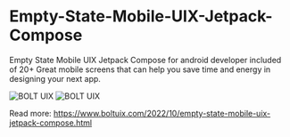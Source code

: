 # Empty-State-Mobile-UIX-Jetpack-Compose
Empty State Mobile UIX Jetpack Compose for android developer included of 20+ Great mobile screens that can help you save time and energy in designing your next app.

<img src="https://blogger.googleusercontent.com/img/b/R29vZ2xl/AVvXsEh-7sTSScndcjsGK8V2yRS4c8eUFPplUyUwaU4oNcEq35X0m5phWLW63zGfhxZ3HwXlFnkptDb62vuj0t8bQetShNWnFxcMTBmAB1t6aJDJMGJdeo414UGEA5GwLFuTVA4861Af_1JQbWAyfAIJ4DrQBIOqNHKBeHG6yNyVROyJ5upiqIOWoT9An59J/w360-h640/empty%20(0).JPG" alt="BOLT UIX" >
<img src="https://blogger.googleusercontent.com/img/b/R29vZ2xl/AVvXsEhNgVRkDEEb9MvbaewvnO49cVk7HLSjXBSsWfVm6PbJwGNFGxXHgPC44o4fNpB4xXG_s07Nd0AwQrMnH5UqSkbfedkGMnCm5SWdMH0iPTr_vl0yku4O8hwixKAtbSN5DunnQzha28Sou2KZAFgqTeyHPHPsSM0oxQ5ZtmN1JQUdl95-DQQ6r0qhMKFi/s960/empty%20(17).JPG" alt="BOLT UIX" >

Read more:
https://www.boltuix.com/2022/10/empty-state-mobile-uix-jetpack-compose.html